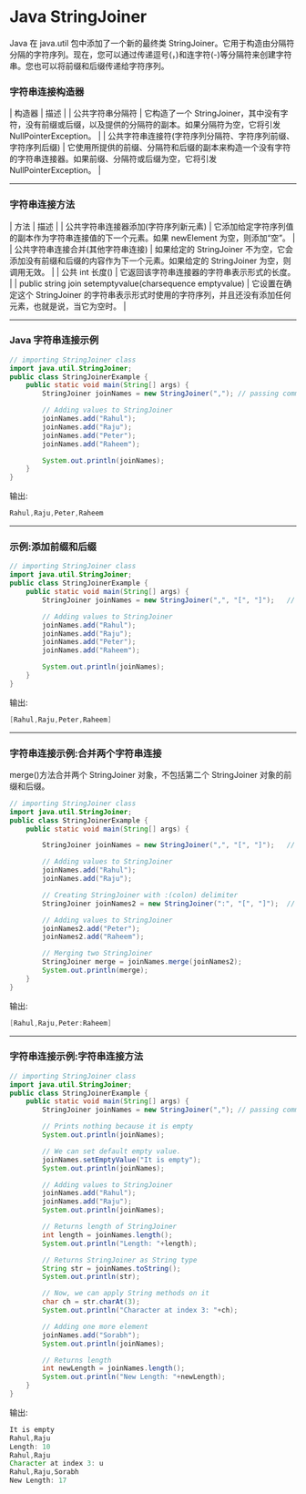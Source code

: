 # Java StringJoiner



Java 在 java.util 包中添加了一个新的最终类 StringJoiner。它用于构造由分隔符分隔的字符序列。现在，您可以通过传递逗号(，)和连字符(-)等分隔符来创建字符串。您也可以将前缀和后缀传递给字符序列。

### 字符串连接构造器

| 构造器 | 描述 |
| 公共字符串分隔符 | 它构造了一个 StringJoiner，其中没有字符，没有前缀或后缀，以及提供的分隔符的副本。如果分隔符为空，它将引发 NullPointerException。 |
| 公共字符串连接符(字符序列分隔符、字符序列前缀、字符序列后缀) | 它使用所提供的前缀、分隔符和后缀的副本来构造一个没有字符的字符串连接器。如果前缀、分隔符或后缀为空，它将引发 NullPointerException。 |

* * *

### 字符串连接方法

| 方法 | 描述 |
| 公共字符串连接器添加(字符序列新元素) | 它添加给定字符序列值的副本作为字符串连接值的下一个元素。如果 newElement 为空，则添加“空”。 |
| 公共字符串连接合并(其他字符串连接) | 如果给定的 StringJoiner 不为空，它会添加没有前缀和后缀的内容作为下一个元素。如果给定的 StringJoiner 为空，则调用无效。 |
| 公共 int 长度() | 它返回该字符串连接器的字符串表示形式的长度。 |
| public string join setemptyvalue(charsequence emptyvalue) | 它设置在确定这个 StringJoiner 的字符串表示形式时使用的字符序列，并且还没有添加任何元素，也就是说，当它为空时。 |

* * *

### Java 字符串连接示例

```java
// importing StringJoiner class
import java.util.StringJoiner;
public class StringJoinerExample {
	public static void main(String[] args) {
		StringJoiner joinNames = new StringJoiner(",");	// passing comma(,) as delimiter 

		// Adding values to StringJoiner
		joinNames.add("Rahul");
		joinNames.add("Raju");
		joinNames.add("Peter");
		joinNames.add("Raheem");

		System.out.println(joinNames);
	}
}

```

输出:

```java
Rahul,Raju,Peter,Raheem

```

* * *

### 示例:添加前缀和后缀

```java
// importing StringJoiner class
import java.util.StringJoiner;
public class StringJoinerExample {
	public static void main(String[] args) {
		StringJoiner joinNames = new StringJoiner(",", "[", "]");	// passing comma(,) and square-brackets as delimiter 

		// Adding values to StringJoiner
		joinNames.add("Rahul");
		joinNames.add("Raju");
		joinNames.add("Peter");
		joinNames.add("Raheem");

		System.out.println(joinNames);
	}
}

```

输出:

```java
[Rahul,Raju,Peter,Raheem]

```

* * *

### 字符串连接示例:合并两个字符串连接

merge()方法合并两个 StringJoiner 对象，不包括第二个 StringJoiner 对象的前缀和后缀。

```java
// importing StringJoiner class
import java.util.StringJoiner;
public class StringJoinerExample {
	public static void main(String[] args) {

		StringJoiner joinNames = new StringJoiner(",", "[", "]");	// passing comma(,) and square-brackets as delimiter 

		// Adding values to StringJoiner
		joinNames.add("Rahul");
		joinNames.add("Raju");

		// Creating StringJoiner with :(colon) delimiter
		StringJoiner joinNames2 = new StringJoiner(":", "[", "]");	// passing colon(:) and square-brackets as delimiter 

		// Adding values to StringJoiner
		joinNames2.add("Peter");
		joinNames2.add("Raheem");

		// Merging two StringJoiner
		StringJoiner merge = joinNames.merge(joinNames2); 
		System.out.println(merge);
	}
}

```

输出:

```java
[Rahul,Raju,Peter:Raheem]

```

* * *

### 字符串连接示例:字符串连接方法

```java
// importing StringJoiner class
import java.util.StringJoiner;
public class StringJoinerExample {
	public static void main(String[] args) {
		StringJoiner joinNames = new StringJoiner(",");	// passing comma(,) as delimiter 

		// Prints nothing because it is empty
		System.out.println(joinNames);

		// We can set default empty value.
		joinNames.setEmptyValue("It is empty");
		System.out.println(joinNames);

		// Adding values to StringJoiner
		joinNames.add("Rahul");
		joinNames.add("Raju");
		System.out.println(joinNames);

		// Returns length of StringJoiner
		int length = joinNames.length();
		System.out.println("Length: "+length);

		// Returns StringJoiner as String type 
		String str = joinNames.toString();
		System.out.println(str);

		// Now, we can apply String methods on it
		char ch = str.charAt(3);
		System.out.println("Character at index 3: "+ch);

		// Adding one more element 
		joinNames.add("Sorabh");
		System.out.println(joinNames);

		// Returns length
		int newLength = joinNames.length();
		System.out.println("New Length: "+newLength);
	}
}

```

输出:

```java
It is empty
Rahul,Raju
Length: 10
Rahul,Raju
Character at index 3: u
Rahul,Raju,Sorabh
New Length: 17

```